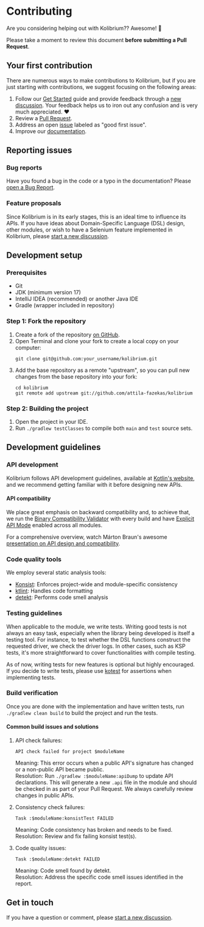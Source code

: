 # Contributing

Are you considering helping out with Kolibrium?? Awesome! 🎉

Please take a moment to review this document **before submitting a Pull Request**.

## Your first contribution

There are numerous ways to make contributions to Kolibrium, but if you are just starting with contributions, we suggest focusing on the following areas:

1. Follow our [Get Started](https://kolibrium.dev/docs/get-started) guide and provide feedback through a [new discussion](https://github.com/attila-fazekas/kolibrium/discussions/new?category=general). Your feedback helps us to iron out any confusion and is very much appreciated. ❤️
2. Review a [Pull Request](https://github.com/attila-fazekas/kolibrium/pulls?q=is%3Apr+is%3Aopen+label%3A%22good+first+issue%22).
3. Address an open [issue](https://github.com/attila-fazekas/kolibrium/issues?q=is%3Aissue+is%3Aopen+label%3A%22good+first+issue%22) labeled as "good first issue".
4. Improve our [documentation](https://kolibrium.dev/docs/what-is-kolibrium).

## Reporting issues

### Bug reports
Have you found a bug in the code or a typo in the documentation? Please [open a Bug Report](https://github.com/attila-fazekas/kolibrium/issues/new?assignees=attila-fazekas&labels=bug&projects=&template=%F0%9F%90%9B-bug-report.md&title=%5B%F0%9F%90%9B+Bug%5D%3A+).

### Feature proposals
Since Kolibrium is in its early stages, this is an ideal time to influence its APIs. If you have ideas about Domain-Specific Language (DSL) design, other modules, or wish to have a Selenium feature implemented in Kolibrium, please [start a new discussion](https://github.com/attila-fazekas/kolibrium/discussions/new?category=ideas).

## Development setup

### Prerequisites
- Git
- JDK (minimum version 17)
- IntelliJ IDEA (recommended) or another Java IDE
- Gradle (wrapper included in repository)

### Step 1: Fork the repository

1. Create a fork of the repository [on GitHub](https://github.com/attila-fazekas/kolibrium/fork).
2. Open Terminal and clone your fork to create a local copy on your computer:
   ```shell
   git clone git@github.com:your_username/kolibrium.git
   ```
3. Add the base repository as a remote "upstream", so you can pull new changes from the base repository into your fork:
   ```shell
   cd kolibrium
   git remote add upstream git://github.com/attila-fazekas/kolibrium
   ```

### Step 2: Building the project

1. Open the project in your IDE.
2. Run `./gradlew testClasses` to compile both `main` and `test` source sets.

## Development guidelines

### API development

Kolibrium follows API development guidelines, available at [Kotlin's website](https://kotlinlang.org/docs/jvm-api-guidelines-introduction.html), and we recommend getting familiar with it before designing new APIs.

#### API compatibility

We place great emphasis on backward compatibility and, to achieve that, we run the [Binary Compatibility Validator](https://kotlinlang.org/docs/api-guidelines-backward-compatibility.html#use-the-binary-compatibility-validator) with every build and have [Explicit API Mode](https://kotlinlang.org/docs/api-guidelines-backward-compatibility.html#specify-return-types-explicitly) enabled across all modules.

For a comprehensive overview, watch Márton Braun's awesome [presentation on API design and compatibility](https://www.youtube.com/watch?v=6dN8qLvu_BQ&t=359s).

### Code quality tools

We employ several static analysis tools:
- [Konsist](https://github.com/LemonAppDev/konsist): Enforces project-wide and module-specific consistency
- [ktlint](https://github.com/pinterest/ktlint): Handles code formatting
- [detekt](https://github.com/detekt/detekt): Performs code smell analysis

### Testing guidelines

When applicable to the module, we write tests. Writing good tests is not always an easy task, especially when the library being developed is itself a testing tool.
For instance, to test whether the DSL functions construct the requested driver, we check the driver logs. In other cases, such as KSP tests, it's more straightforward to cover functionalities with compile testing.

As of now, writing tests for new features is optional but highly encouraged. If you decide to write tests, please use [kotest](https://kotest.io/docs/assertions/assertions.html) for assertions when implementing tests.

### Build verification

Once you are done with the implementation and have written tests, run `./gradlew clean build` to build the project and run the tests.

#### Common build issues and solutions

1. API check failures:
   ```
   API check failed for project $moduleName
   ```
   Meaning: This error occurs when a public API's signature has changed or a non-public API became public.  
   Resolution: Run `./gradlew :$moduleName:apiDump` to update API declarations. This will generate a new `.api` file in the module and should be checked in as part of your Pull Request. We always carefully review changes in public APIs.

2. Consistency check failures:
   ```
   Task :$moduleName:konsistTest FAILED
   ```
   Meaning: Code consistency has broken and needs to be fixed.  
   Resolution: Review and fix failing konsist test(s).

3. Code quality issues:
   ```
   Task :$moduleName:detekt FAILED
   ```
   Meaning: Code smell found by detekt.  
   Resolution: Address the specific code smell issues identified in the report.

## Get in touch

If you have a question or comment, please [start a new discussion](https://github.com/attila-fazekas/kolibrium/discussions/new?category=q-a).